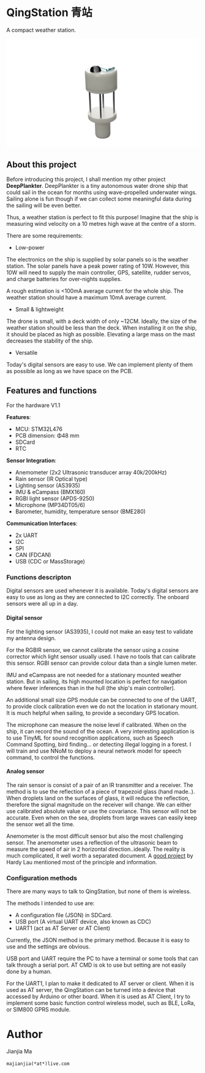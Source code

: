 # QingStation 青站
A compact weather station.

![](doc/figures/qingstation-render1.png)

## About this project
Before introducing this project, I shall mention my other project **DeepPlankter**.
DeepPlankter is a tiny autonomous water drone ship that could sail in the ocean for months using wave-propelled underwater wings.
Sailing alone is fun though if we can collect some meaningful data during the sailing will be even better. 

Thus, a weather station is perfect to fit this purpose! 
Imagine that the ship is measuring wind velocity on a 10 metres high wave at the centre of a storm. 

There are some requirements:

- Low-power

The electronics on the ship is supplied by solar panels so is the weather station. 
The solar panels have a peak power rating of 10W. 
However, this 10W will need to supply the main controller, GPS, satellite, rudder servos, and charge batteries for over-nights supplies.

A rough estimation is <100mA average current for the whole ship. 
The weather station should have a maximum 10mA average current. 

- Small & lightweight

The drone is small, with a deck width of only ~12CM. 
Ideally, the size of the weather station should be less than the deck. 
When installing it on the ship, it should be placed as high as possible. 
Elevating a large mass on the mast decreases the stability of the ship. 

- Versatile

Today's digital sensors are easy to use. 
We can implement plenty of them as possible as long as we have space on the PCB. 


## Features and functions

For the hardware V1.1

**Features**: 
- MCU: STM32L476
- PCB dimension: Φ48 mm
- SDCard
- RTC

**Sensor Integration**:
- Anemometer (2x2 Ultrasonic transducer array 40k/200kHz)
- Rain sensor (IR Optical type)
- Lighting sensor (AS3935)
- IMU & eCampass (BMX160)
- RGBI light sensor (APDS-9250)
- Microphone (MP34DT05/6)
- Barometer, humidity, temperature sensor (BME280)

**Communication Interfaces**:
- 2x UART
- I2C
- SPI
- CAN (FDCAN)
- USB (CDC or MassStorage)

### Functions descripton

Digital sensors are used whenever it is available. 
Today's digital sensors are easy to use as long as they are connected to I2C correctly.
The onboard sensors were all up in a day. 

#### Digital sensor

For the lighting sensor (AS3935), I could not make an easy test to validate my antenna design. 

For the RGBIR sensor, we cannot calibrate the sensor using a cosine corrector which light sensor usually used. 
I have no tools that can calibrate this sensor. 
RGBI sensor can provide colour data than a single lumen meter. 
  
IMU and eCampass are not needed for a stationary mounted weather station. 
But in sailing, its high mounted location is perfect for navigation where fewer inferences than in the hull (the ship's main controller). 

An additional small size GPS module can be connected to one of the UART, 
to provide clock calibration even we do not the location in stationary mount. 
It is much helpful when sailing, to provide a secondary GPS location.

The microphone can measure the noise level if calibrated. When on the ship, it can record the sound of the ocean.
A very interesting application is to use TinyML for sound recognition applications, 
such as Speech Command Spotting, bird finding... or detecting illegal logging in a forest. 
I will train and use NNoM to deploy a neural network model for speech command, to control the functions. 

#### Analog sensor
The rain sensor is consist of a pair of an IR transmitter and a receiver. 
The method is to use the reflection of a piece of trapezoid glass (hand made..). 
When droplets land on the surfaces of glass, it will reduce the reflection, therefore the signal magnitude on the receiver will change.
We can either use calibrated absolute value or use the covariance. 
This sensor will not be accurate. Even when on the sea, droplets from large waves can easily keep the sensor wet all the time.  

Anemometer is the most difficult sensor but also the most challenging sensor. 
The anemometer uses a reflection of the ultrasonic beam to measure the speed of air in 2 horizontal direction..ideally.
The reality is much complicated, it well worth a separated document. 
A [good project](https://www.dl1glh.de/ultrasonic-anemometer.html#advancement) by Hardy Lau mentioned most of the principle and information.  


### Configuration methods

There are many ways to talk to QingStation, but none of them is wireless. 

The methods I intended to use are:
- A configuration file (JSON) in SDCard.
- USB port (A virtual UART device, also known as CDC)
- UART1 (act as AT Server or AT Client) 

Currently, the JSON method is the primary method. Because it is easy to use and the settings are obvious. 

USB port and UART require the PC to have a terminal or some tools that can talk through a serial port. 
AT CMD is ok to use but setting are not easily done by a human. 

For the UART1, I plan to make it dedicated to AT server or client. 
When it is used as AT server, the QingStation can be turned into a device that accessed by Arduino or other board. 
When it is used as AT Client, I try to implement some basic function control wireless model, such as BLE, LoRa, or SIM800 GPRS module. 

# Author
Jianjia Ma 

`majianjia(*at*)live.com`




